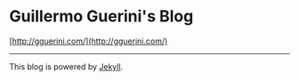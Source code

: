 Guillermo Guerini's Blog
========

[http://gguerini.com/](http://gguerini.com/)

---

This blog is powered by [Jekyll](https://jekyllrb.com/).
